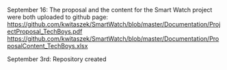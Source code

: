 
September 16: The proposal and the content for the Smart Watch project were both uploaded to github page:
              https://github.com/kwitaszek/SmartWatch/blob/master/Documentation/ProjectProposal_TechBoys.pdf
              https://github.com/kwitaszek/SmartWatch/blob/master/Documentation/ProposalContent_TechBoys.xlsx


September 3rd: Repository created
